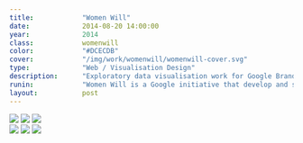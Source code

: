 ```yaml
---
title:            "Women Will"
date:             2014-08-20 14:00:00
year:             2014
class:            womenwill
color:            "#DCECDB"
cover:            "/img/work/womenwill/womenwill-cover.svg"
type:             "Web / Visualisation Design"
description:      "Exploratory data visualisation work for Google Brand Studio."
runin:            "Women Will is a Google initiative that develop and support programs to help women build skills, get inspired, and connect with each other.<br/><br/>In its first year, the initiative commissioned a market research to find out how women all across South East Asia used the internet and the devices to access it. I did exploratory data visualisation work for Google Brand Studio to present these findings."
layout:           post
---
```


<div class="post-content-grid">
  <div class="post-content-column column-5">
    <img class="post-content-screen desktop" src="{{ site.baseurl }}/img/work/womenwill/womenwill-comparative-bubbles.png" />
    <img class="post-content-screen desktop" src="{{ site.baseurl }}/img/work/womenwill/womenwill-comparative-bar-charts.png" />
    <img class="post-content-screen desktop" src="{{ site.baseurl }}/img/work/womenwill/womenwill-bubbles-table.png" />
  </div>
  <div class="post-content-column column-5 offset-2">
    <img class="post-content-screen desktop" src="{{ site.baseurl }}/img/work/womenwill/womenwill-value-table.png" />
    <img class="post-content-screen desktop" src="{{ site.baseurl }}/img/work/womenwill/womenwill-rings.png" />
    <img class="post-content-screen desktop" src="{{ site.baseurl }}/img/work/womenwill/womenwill-bar-charts.png" />
  </div>
</div>
